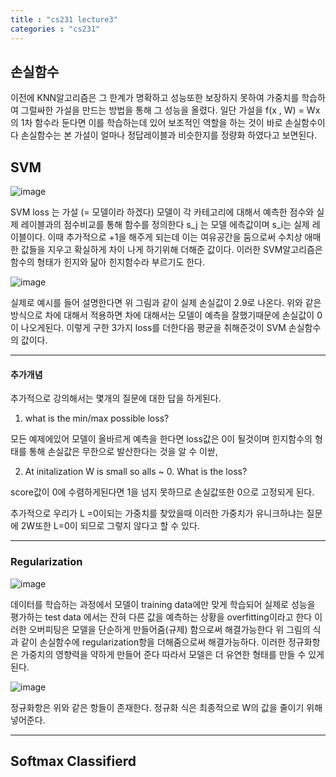 ```yaml
---
title : "cs231 lecture3"
categories : "cs231"
---
```


## 손실함수

이전에 KNN알고리즘은 그 한계가 명확하고 성능또한 보장하지 못하여 가중치를 학습하여 그럴싸한 가설을 만드는 방법을 통해
그 성능을 올렸다. 일단 가설을 f(x , W) = Wx의 1차 함수라 둔다면 이를 학습하는데 있어 보조적인 역할을 하는 것이 바로 손실함수이다
손실함수는 본 가설이 얼마나 정답레이블과 비슷한지를 정량화 하였다고 보면된다.

## SVM

![image](https://user-images.githubusercontent.com/65720894/123743586-68f79380-d8e8-11eb-81e5-89aa03956e21.png)
 
SVM loss 는 가설 (= 모델이라 하겠다) 모델이 각 카테고리에 대해서 예측한 점수와 실제 레이블과의 점수비교를 통해 함수를 정의한다 s_j 는 모델 에측값이며
s_i는 실제 레이블이다. 이때 추가적으로 +1을 해주게 되는데 이는 여유공간을 둠으로써 수치상 애매한 값들을 지우고 확실하게 차이 나게 
하기위해 더해준 값이다. 이러한 SVM알고리즘은 함수의 형태가 힌지와 닮아 힌지함수라 부르기도 한다.

![image](https://user-images.githubusercontent.com/65720894/123743988-0eab0280-d8e9-11eb-8437-fe9c0bdce099.png)


실제로 예시를 들어 설명한다면 위 그림과 같이 실제 손실값이 2.9로 나온다. 위와 같은 방식으로 차에 대해서 적용하면 차에 대해서는 모델이
예측을 잘했기때문에 손실값이 0이 나오게된다. 이렇게 구한 3가지 loss를 더한다음 평균을 취해준것이 SVM 손실함수의 값이다.

------------------------
#### 추가개념

추가적으로 강의해서는 몇개의 질문에 대한 답을 하게된다.

1. what is the min/max possible loss? 

모든 예제에있어 모델이 올바르게 예측을 한다면 loss값은 0이 될것이며 힌지함수의 형태를 통해 손실값은 무한으로 발산한다는 것을 알 수 이싿,

2. At initalization W is small so alls ~ 0. What is the loss?

score값이 0에 수렴하게된다면 1을 넘지 못하므로 손실값또한 0으로 고정되게 된다.

추가적으로 우리가 L =0이되는 가중치를 찾았을때 이러한 가중치가 유니크하냐는 질문에 2W또한 L=0이 되므로 그렇지 않다고 할 수 있다.

------------

### Regularization

![image](https://user-images.githubusercontent.com/65720894/123745365-25525900-d8eb-11eb-9fed-7d346ceb6218.png)

데이터를 학습하는 과정에서 모델이 training data에만 맞게 학습되어 실제로 성능을 평가하는 test data 에서는 잔혀 다른 값을 예측하는
상황을 overfitting이라고 한다 이러한 오버피팅은 모델을 단순하게 만들어줌(규제) 함으로써 해결가능한다  위 그림의 식과 같이 손실함수에
regularization항을 더해줌으로써 해결가능하다. 이러한 정규화항은 가중치의 영향력을 약하게 만들어 준다 따라서 모델은 더 유연한 형태를
만들 수 있게 된다.

![image](https://user-images.githubusercontent.com/65720894/123745806-c17c6000-d8eb-11eb-8eb8-3c0d6a133552.png)

정규화항은 위와 같은 항들이 존재한다. 정규화 식은 최종적으로 W의 값을 줄이기 위해 넣어준다.



---------------------

## Softmax Classifierd








